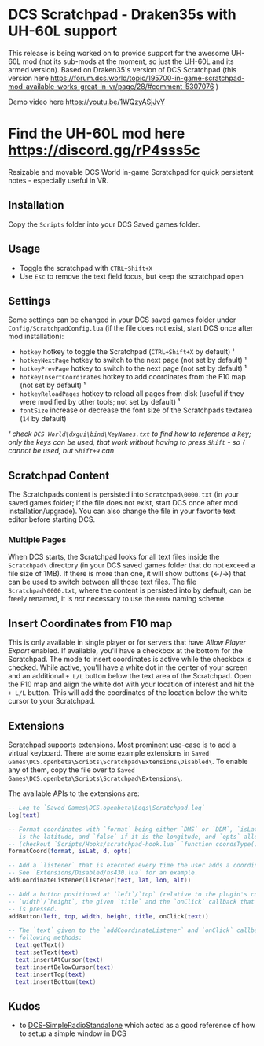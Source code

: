 # DCS Scratchpad - Draken35s with UH-60L support

This release is being worked on to provide support for the awesome UH-60L mod (not its sub-mods at the moment, so just the UH-60L and its armed version).
Based on Draken35's version of DCS Scratchpad (this version here https://forum.dcs.world/topic/195700-in-game-scratchpad-mod-available-works-great-in-vr/page/28/#comment-5307076 )

Demo video here 
https://youtu.be/1WQzyASjJvY

# Find the UH-60L mod here https://discord.gg/rP4sss5c


Resizable and movable DCS World in-game Scratchpad for quick persistent notes - especially useful in VR.

## Installation

Copy the `Scripts` folder into your DCS Saved games folder.

## Usage

- Toggle the scratchpad with `CTRL+Shift+X`
- Use `Esc` to remove the text field focus, but keep the scratchpad open

## Settings

Some settings can be changed in your DCS saved games folder under `Config/ScratchpadConfig.lua` (if the file does not exist, start DCS once after mod installation):

- `hotkey` hotkey to toggle the Scratchpad (`CTRL+Shift+X` by default) ¹
- `hotkeyNextPage` hotkey to switch to the next page (not set by default) ¹
- `hotkeyPrevPage` hotkey to switch to the next page (not set by default) ¹
- `hotkeyInsertCoordinates` hotkey to add coordinates from the F10 map (not set by default) ¹
- `hotkeyReloadPages` hotkey to reload all pages from disk (useful if they were modified by other tools; not set by default) ¹
- `fontSize` increase or decrease the font size of the Scratchpads textarea (`14` by default)

_¹ check `DCS World\dxgui\bind\KeyNames.txt` to find how to reference a key; only the keys can be used, that work without having to press `Shift` - so `(` cannot be used, but `Shift+9` can_

## Scratchpad Content

The Scratchpads content is persisted into `Scratchpad\0000.txt` (in your saved games folder; if the file does not exist, start DCS once after mod installation/upgrade). You can also change the file in your favorite text editor before starting DCS.

### Multiple Pages

When DCS starts, the Scratchpad looks for all text files inside the `Scratchpad\` directory (in your DCS saved games folder that do not exceed a file size of 1MB). If there is more than one, it will show buttons (←/→) that can be used to switch between all those text files. The file `Scratchpad\0000.txt`, where the content is persisted into by default, can be freely renamed, it is _not_ necessary to use the `000x` naming scheme.

## Insert Coordinates from F10 map

This is only available in single player or for servers that have _Allow Player Export_ enabled. If available, you'll have a checkbox at the bottom for the Scratchpad. The mode to insert coordinates is active while the checkbox is checked. While active, you'll have a white dot in the center of your screen and an additional `+ L/L` button below the text area of the Scratchpad. Open the F10 map and align the white dot with your location of interest and hit the `+ L/L` button. This will add the coordinates of the location below the white cursor to your Scratchpad.

## Extensions

Scratchpad supports extensions. Most prominent use-case is to add a virtual keyboard. There are some example extensions in `Saved Games\DCS.openbeta\Scripts\Scratchpad\Extensions\Disabled\`. To
enable any of them, copy the file over to `Saved Games\DCS.openbeta\Scripts\Scratchpad\Extensions\`.

The available APIs to the extensions are:

```lua
-- Log to `Saved Games\DCS.openbeta\Logs\Scratchpad.log`
log(text)

-- Format coordinates with `format` being either `DMS` or `DDM`, `isLat` `true` if the provided `d`
-- is the latitude, and `false` if it is the longitude, and `opts` allow to fine-tune the format
-- (checkout `Scripts/Hooks/scratchpad-hook.lua` `function coordsType()` for examples).
formatCoord(format, isLat, d, opts)

-- Add a `listener` that is executed every time the user adds a coordinate (via the +L/L button).
-- See `Extensions/Disabled/ns430.lua` for an example.
addCoordinateListener(listener(text, lat, lon, alt))

-- Add a button positioned at `left`/`top` (relative to the plugin's container), with the size of
-- `width`/`height`, the given `title` and the `onClick` callback that is executed when the button
-- is pressed.
addButton(left, top, width, height, title, onClick(text))

-- The `text` given to the `addCoordinateListener` and `onClick` callbacks can be mutated with the
-- following methods:
  text:getText()
  text:setText(text)
  text:insertAtCursor(text)
  text:insertBelowCursor(text)
  text:insertTop(text)
  text:insertBottom(text)
```

## Kudos

- to [DCS-SimpleRadioStandalone](https://github.com/ciribob/DCS-SimpleRadioStandalone) which acted as a good reference of how to setup a simple window in DCS
